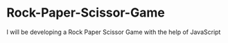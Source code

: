 # Rock-Paper-Scissor-Game
I will be developing a Rock Paper Scissor Game with the help of JavaScript
